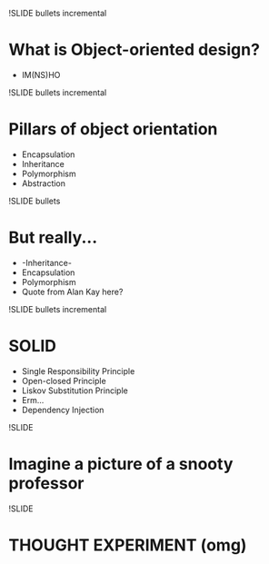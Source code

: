 !SLIDE bullets incremental
# What is Object-oriented design? #
* IM(NS)HO

!SLIDE bullets incremental
# Pillars of object orientation #
* Encapsulation
* Inheritance
* Polymorphism
* Abstraction

!SLIDE bullets
# But really... #
* -Inheritance-
* Encapsulation
* Polymorphism
* Quote from Alan Kay here?

!SLIDE bullets incremental
# SOLID #

* Single Responsibility Principle
* Open-closed Principle
* Liskov Substitution Principle
* Erm...
* Dependency Injection

!SLIDE
# Imagine a picture of a snooty professor #

!SLIDE
# THOUGHT EXPERIMENT (omg) #
